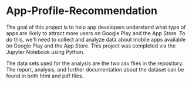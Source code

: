 # App-Profile-Recommendation
The goal of this project is to help app developers understand what type of apps are likely to attract more users on Google Play and the App Store. To do this, we'll need to collect and analyze data about mobile apps available on Google Play and the App Store. This project was completed via the Jupyter Notebook using Python.

The data sets used for the analysis are the two csv files in the repository. 
The report, analysis, and further documentation about the dataset can be found in both html and pdf files.
